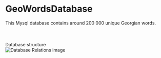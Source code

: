 # GeoWordsDatabase
This Mysql database contains around 200 000 unique Georgian words. 
<br><br>
 <br><br>
Database structure
<br>
![Database Relations image](https://raw.githubusercontent.com/bumbeishvili/GeoWordsDatabase/master/relations.png?raw=true "Optional Title")
